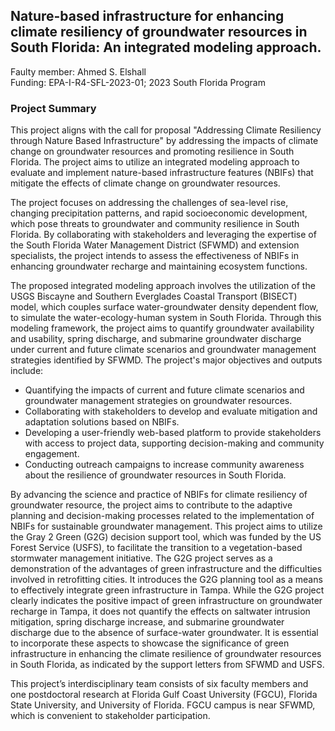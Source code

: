 ## Nature-based infrastructure for enhancing climate resiliency of groundwater resources in South Florida: An integrated modeling approach.

Faulty member: Ahmed S. Elshall  
Funding: EPA-I-R4-SFL-2023-01; 2023 South Florida Program


### Project Summary
This project aligns with the call for proposal "Addressing Climate Resiliency through Nature Based Infrastructure" by addressing the impacts of climate change on groundwater resources and promoting resilience in South Florida. The project aims to utilize an integrated modeling approach to evaluate and implement nature-based infrastructure features (NBIFs) that mitigate the effects of climate change on groundwater resources.  
  
The project focuses on addressing the challenges of sea-level rise, changing precipitation patterns, and rapid socioeconomic development, which pose threats to groundwater and community resilience in South Florida. By collaborating with stakeholders and leveraging the expertise of the South Florida Water Management District (SFWMD) and extension specialists, the project intends to assess the effectiveness of NBIFs in enhancing groundwater recharge and maintaining ecosystem functions.  
  
The proposed integrated modeling approach involves the utilization of the USGS Biscayne and Southern Everglades Coastal Transport (BISECT) model, which couples surface water-groundwater density dependent flow, to simulate the water-ecology-human system in South Florida. Through this modeling framework, the project aims to quantify groundwater availability and usability, spring discharge, and submarine groundwater discharge under current and future climate scenarios and groundwater management strategies identified by SFWMD. The project's major objectives and outputs include:
- Quantifying the impacts of current and future climate scenarios and groundwater management strategies on groundwater resources.
- Collaborating with stakeholders to develop and evaluate mitigation and adaptation solutions based on NBIFs.
- Developing a user-friendly web-based platform to provide stakeholders with access to project data, supporting decision-making and community engagement.
- Conducting outreach campaigns to increase community awareness about the resilience of groundwater resources in South Florida.   
   
By advancing the science and practice of NBIFs for climate resiliency of groundwater resource, the project aims to contribute to the adaptive planning and decision-making processes related to the implementation of NBIFs for sustainable groundwater management. This project aims to utilize the Gray 2 Green (G2G) decision support tool, which was funded by the US Forest Service (USFS), to facilitate the transition to a vegetation-based stormwater management initiative. The G2G project serves as a demonstration of the advantages of green infrastructure and the difficulties involved in retrofitting cities. It introduces the G2G planning tool as a means to effectively integrate green infrastructure in Tampa. While the G2G project clearly indicates the positive impact of green infrastructure on groundwater recharge in Tampa, it does not quantify the effects on saltwater intrusion mitigation, spring discharge increase, and submarine groundwater discharge due to the absence of surface-water groundwater. It is essential to incorporate these aspects to showcase the significance of green infrastructure in enhancing the climate resilience of groundwater resources in South Florida, as indicated by the support letters from SFWMD and USFS.
  
This project’s interdisciplinary team consists of six faculty members and one postdoctoral research at Florida Gulf Coast University (FGCU), Florida State University, and University of Florida. FGCU campus is near SFWMD, which is convenient to stakeholder participation.

